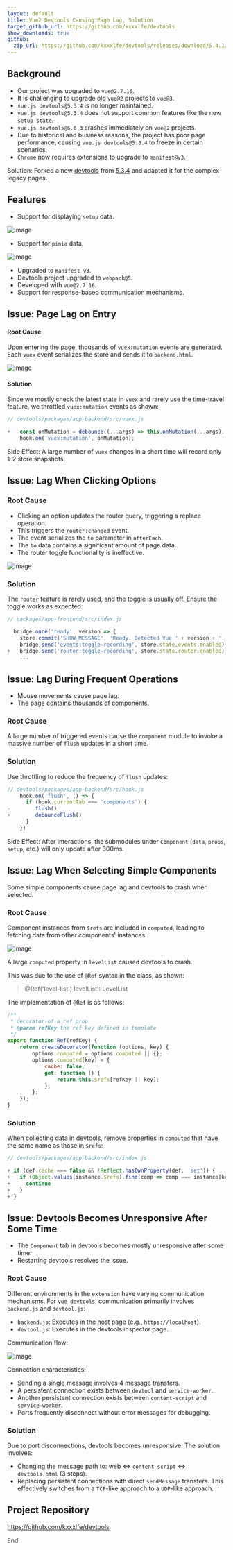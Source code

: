 ```yaml
---
layout: default
title: Vue2 Devtools Causing Page Lag, Solution
target_github_url: https://github.com/kxxxlfe/devtools
show_downloads: true
github:
  zip_url: https://github.com/kxxxlfe/devtools/releases/download/5.4.1/vue-devtools@5.4.1.zip
---
```


## Background
- Our project was upgraded to `vue@2.7.16`.
- It is challenging to upgrade old `vue@2` projects to `vue@3`.
- `vue.js devtools@5.3.4` is no longer maintained.
- `vue.js devtools@5.3.4` does not support common features like the new `setup state`.
- `vue.js devtools@6.6.3` crashes immediately on `vue@2` projects.
- Due to historical and business reasons, the project has poor page performance, causing `vue.js devtools@5.3.4` to freeze in certain scenarios.
- `Chrome` now requires extensions to upgrade to `manifest@v3`.

Solution: Forked a new [devtools](https://github.com/kxxxlfe/devtools) from [5.3.4](https://github.com/vuejs/devtools/tree/v5.3.4) and adapted it for the complex legacy pages.

## Features

- Support for displaying `setup` data.

![image](https://hy911.oss-cn-hangzhou.aliyuncs.com/tech/setup_state.png)

- Support for `pinia` data.

![image](https://hy911.oss-cn-hangzhou.aliyuncs.com/tech/pinia_store.png)

- Upgraded to `manifest v3`.
- Devtools project upgraded to `webpack@5`.
- Developed with `vue@2.7.16`.
- Support for response-based communication mechanisms.

## Issue: Page Lag on Entry

#### Root Cause

Upon entering the page, thousands of `vuex:mutation` events are generated. Each `vuex` event serializes the store and sends it to `backend.html`.

![image](https://hy911.oss-cn-hangzhou.aliyuncs.com/tech/vuex_mutations.png)

#### Solution
Since we mostly check the latest state in `vuex` and rarely use the time-travel feature, we throttled `vuex:mutation` events as shown:

```javascript
// devtools/packages/app-backend/src/vuex.js

+   const onMutation = debounce((...args) => this.onMutation(...args), 500); // Throttle onMutation as time-travel is not needed
    hook.on('vuex:mutation', onMutation);
```

Side Effect: A large number of `vuex` changes in a short time will record only 1-2 store snapshots.

## Issue: Lag When Clicking Options

### Root Cause

- Clicking an option updates the router query, triggering a replace operation.
- This triggers the `router:changed` event.
- The event serializes the `to` parameter in `afterEach`.
- The `to` data contains a significant amount of page data.
- The router toggle functionality is ineffective.

![image](https://hy911.oss-cn-hangzhou.aliyuncs.com/tech/router_changed.jpeg)

### Solution
The `router` feature is rarely used, and the toggle is usually off. Ensure the toggle works as expected:

```javascript
// packages/app-frontend/src/index.js

  bridge.once('ready', version => {
    store.commit('SHOW_MESSAGE', 'Ready. Detected Vue ' + version + '.')
    bridge.send('events:toggle-recording', store.state.events.enabled)
+   bridge.send('router:toggle-recording', store.state.router.enabled) // Properly initialize router toggle
    ...
```

## Issue: Lag During Frequent Operations

- Mouse movements cause page lag.
- The page contains thousands of components.

### Root Cause
A large number of triggered events cause the `component` module to invoke a massive number of `flush` updates in a short time.

### Solution
Use throttling to reduce the frequency of `flush` updates:

```javascript
// devtools/packages/app-backend/src/hook.js
    hook.on('flush', () => {
      if (hook.currentTab === 'components') {
-        flush()
+        debounceFlush()
      }
    })
```

Side Effect: After interactions, the submodules under `Component` (`data`, `props`, `setup`, etc.) will only update after 300ms.

## Issue: Lag When Selecting Simple Components
Some simple components cause page lag and devtools to crash when selected.

### Root Cause
Component instances from `$refs` are included in `computed`, leading to fetching data from other components' instances.

![image](https://hy911.oss-cn-hangzhou.aliyuncs.com/tech/ref_computed1.jpeg)

A large `computed` property in `levelList` caused devtools to crash.

This was due to the use of `@Ref` syntax in the class, as shown:

> @Ref('level-list') levelList!: LevelList

The implementation of `@Ref` is as follows:

```javascript
/**
 * decorator of a ref prop
 * @param refKey the ref key defined in template
 */
export function Ref(refKey) {
    return createDecorator(function (options, key) {
        options.computed = options.computed || {};
        options.computed[key] = {
            cache: false,
            get: function () {
                return this.$refs[refKey || key];
            },
        };
    });
}
```

### Solution
When collecting data in devtools, remove properties in `computed` that have the same name as those in `$refs`:

```javascript
// devtools/packages/app-backend/src/index.js

+ if (def.cache === false && !Reflect.hasOwnProperty(def, 'set')) {
+   if (Object.values(instance.$refs).find(comp => comp === instance[key])) {
+     continue
+   }
+ }
```

## Issue: Devtools Becomes Unresponsive After Some Time

- The `Component` tab in devtools becomes mostly unresponsive after some time.
- Restarting devtools resolves the issue.

### Root Cause

Different environments in the `extension` have varying communication mechanisms. For `vue devtools`, communication primarily involves `backend.js` and `devtool.js`:
- `backend.js`: Executes in the host page (e.g., `https://localhost`).
- `devtool.js`: Executes in the devtools inspector page.

Communication flow:

![image](https://hy911.oss-cn-hangzhou.aliyuncs.com/tech/vue_devtools_message.png)

Connection characteristics:
- Sending a single message involves 4 message transfers.
- A persistent connection exists between `devtool` and `service-worker`.
- Another persistent connection exists between `content-script` and `service-worker`.
- Ports frequently disconnect without error messages for debugging.

### Solution

Due to port disconnections, devtools becomes unresponsive. The solution involves:

- Changing the message path to: web <=> `content-script` <=> `devtools.html` (3 steps).
- Replacing persistent connections with direct `sendMessage` transfers. This effectively switches from a `TCP`-like approach to a `UDP`-like approach.

## Project Repository
https://github.com/kxxxlfe/devtools

End
